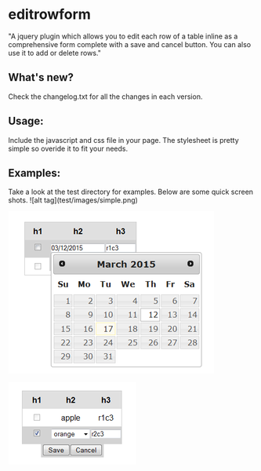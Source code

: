 # editrowform
"A jquery plugin which allows you to edit each row of a table inline as a comprehensive form complete with a save and cancel button.  You can also use it to add or delete rows."

<h2>What's new?</h2>
Check the changelog.txt for all the changes in each version.

<h2>Usage:</h2>
Include the javascript and css file in your page.  The stylesheet is pretty simple so overide it to fit your needs.

<h2>Examples:</h2>
Take a look at the test directory for examples.  Below are some quick screen shots.
![alt tag](test/images/simple.png)

![alt tag](test/images/datepicker.png)

![alt tag](test/images/select.png)
